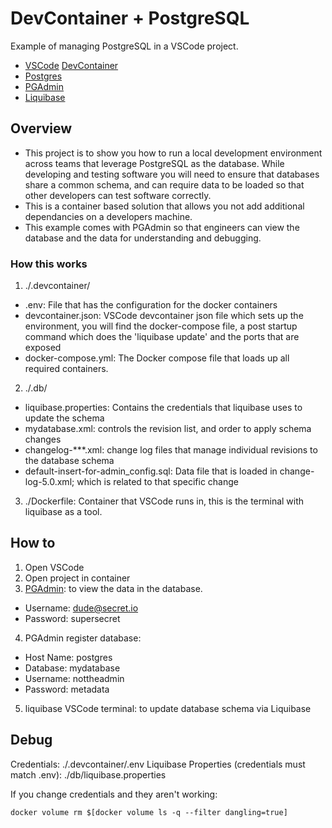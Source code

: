 # DevContainer + PostgreSQL
Example of managing PostgreSQL in a VSCode project.
- [VSCode](https://code.visualstudio.com/) [DevContainer](https://code.visualstudio.com/docs/devcontainers/containers)
- [Postgres](https://www.postgresql.org/)
- [PGAdmin](https://www.pgadmin.org/)
- [Liquibase](https://www.liquibase.org/)

## Overview
- This project is to show you how to run a local development environment across teams that leverage PostgreSQL as the database. While developing and testing software you will need to ensure that databases share a common schema, and can require data to be loaded so that other developers can test software correctly.
- This is a container based solution that allows you not add additional dependancies on a developers machine.
- This example comes with PGAdmin so that engineers can view the database and the data for understanding and debugging.

### How this works
1. ./.devcontainer/
- .env: File that has the configuration for the docker containers
- devcontainer.json: VSCode devcontainer json file which sets up the environment, you will find the docker-compose file, a post startup command which does the 'liquibase update' and the ports that are exposed
- docker-compose.yml: The Docker compose file that loads up all required containers.
2. ./.db/
- liquibase.properties: Contains the credentials that liquibase uses to update the schema
- mydatabase.xml: controls the revision list, and order to apply schema changes
- changelog-***.xml: change log files that manage individual revisions to the database schema
- default-insert-for-admin_config.sql: Data file that is loaded in change-log-5.0.xml; which is related to that specific change
3. ./Dockerfile: Container that VSCode runs in, this is the terminal with liquibase as a tool.

## How to
1. Open VSCode
2. Open project in container
3. [PGAdmin](http://localhost:5050): to view the data in the database.
- Username: dude@secret.io
- Password: supersecret
4. PGAdmin register database:
- Host Name: postgres
- Database: mydatabase
- Username: nottheadmin
- Password: metadata
5. liquibase VSCode terminal: to update database schema via Liquibase


## Debug
Credentials: ./.devcontainer/.env
Liquibase Properties (credentials must match .env): ./db/liquibase.properties

If you change credentials and they aren't working:
```
docker volume rm $[docker volume ls -q --filter dangling=true]
```